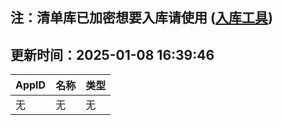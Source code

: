 ## 注：清单库已加密想要入库请使用 ([入库工具](https://github.com/BlankTMing/ManifestAutoUpdate/releases))

## 更新时间：2025-01-08 16:39:46
| AppID | 名称 | 类型  |
| :-------------------- | :----------------------------- | :----------- |
| 无 | 无 | 无 |
